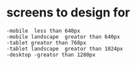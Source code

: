 # screens to design for

    -mobile  less than 640px
    -mobile landscape  greator than 640px
    -tablet greator than 768px
    -tablet landscape  greator than 1024px
    -desktop -greator than 1280px
